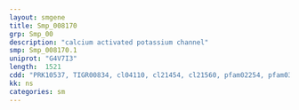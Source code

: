 ```yaml
---
layout: smgene
title: Smp_008170
grp: Smp_00
description: "calcium activated potassium channel"
smp: Smp_008170.1
uniprot: "G4V7I3"
length:  1521
cdd: "PRK10537, TIGR00834, cl04110, cl21454, cl21560, pfam02254, pfam03493, pfam07885"
kk: ns
categories: sm
---
```

